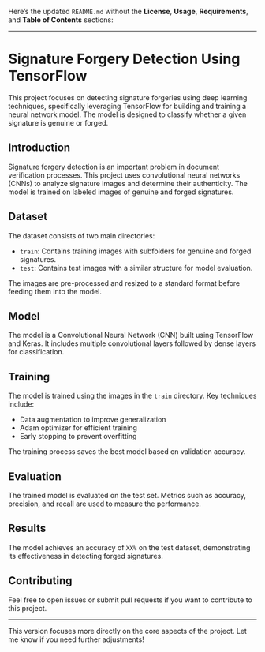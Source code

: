 Here’s the updated `README.md` without the **License**, **Usage**, **Requirements**, and **Table of Contents** sections:

---

# Signature Forgery Detection Using TensorFlow

This project focuses on detecting signature forgeries using deep learning techniques, specifically leveraging TensorFlow for building and training a neural network model. The model is designed to classify whether a given signature is genuine or forged.

## Introduction
Signature forgery detection is an important problem in document verification processes. This project uses convolutional neural networks (CNNs) to analyze signature images and determine their authenticity. The model is trained on labeled images of genuine and forged signatures.

## Dataset
The dataset consists of two main directories:
- `train`: Contains training images with subfolders for genuine and forged signatures.
- `test`: Contains test images with a similar structure for model evaluation.

The images are pre-processed and resized to a standard format before feeding them into the model.

## Model
The model is a Convolutional Neural Network (CNN) built using TensorFlow and Keras. It includes multiple convolutional layers followed by dense layers for classification.

## Training
The model is trained using the images in the `train` directory. Key techniques include:
- Data augmentation to improve generalization
- Adam optimizer for efficient training
- Early stopping to prevent overfitting

The training process saves the best model based on validation accuracy.

## Evaluation
The trained model is evaluated on the test set. Metrics such as accuracy, precision, and recall are used to measure the performance.

## Results
The model achieves an accuracy of `XX%` on the test dataset, demonstrating its effectiveness in detecting forged signatures.

## Contributing
Feel free to open issues or submit pull requests if you want to contribute to this project.

---

This version focuses more directly on the core aspects of the project. Let me know if you need further adjustments!
